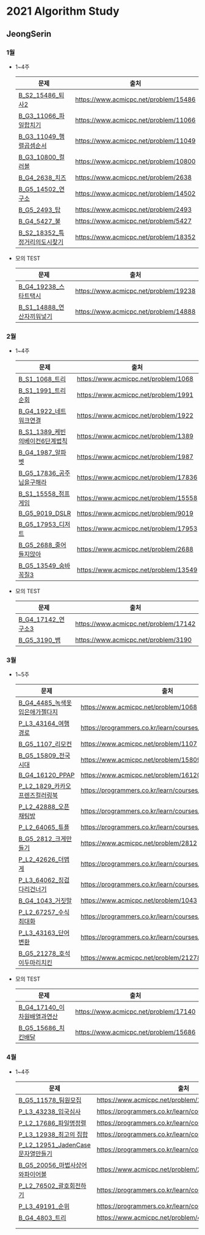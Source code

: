 # 2021 Algorithm Study

## JeongSerin

### 1월

- 1~4주

  | 문제                                       | 출처                                    |
  | ---------------------------------------- | ------------------------------------- |
  | [B_S2_15486\_퇴사2](https://github.com/Algorithm-2021/AlgorithmStudy/blob/master/JeongSerin/1%EC%9B%942%EC%A3%BC/Main_B_S2_15486_%ED%87%B4%EC%82%AC2_%EC%A0%95%EC%84%B8%EB%A6%B0.java) | https://www.acmicpc.net/problem/15486 |
  | [B_G3_11066\_파일합치기](https://github.com/Algorithm-2021/AlgorithmStudy/blob/master/JeongSerin/1%EC%9B%942%EC%A3%BC/Main_B_G3_11066_%ED%8C%8C%EC%9D%BC%ED%95%A9%EC%B9%98%EA%B8%B0_%EC%A0%95%EC%84%B8%EB%A6%B0.java) | https://www.acmicpc.net/problem/11066 |
  | [B_G3_11049_행렬곱셈순서](https://github.com/Algorithm-2021/AlgorithmStudy/blob/master/JeongSerin/1%EC%9B%942%EC%A3%BC/Main_B_G3_11049_%ED%96%89%EB%A0%AC%EA%B3%B1%EC%85%88%EC%88%9C%EC%84%9C_%EC%A0%95%EC%84%B8%EB%A6%B0.java) | https://www.acmicpc.net/problem/11049 |
  | [B_G3_10800\_컬러볼](https://github.com/Algorithm-2021/AlgorithmStudy/blob/master/JeongSerin/1%EC%9B%943%EC%A3%BC/Main_B_G3_10800_%EC%BB%AC%EB%9F%AC%EB%B3%BC_%EC%A0%95%EC%84%B8%EB%A6%B0.java) | https://www.acmicpc.net/problem/10800 |
  | [B_G4_2638\_치즈](https://github.com/Algorithm-2021/AlgorithmStudy/blob/master/JeongSerin/1%EC%9B%943%EC%A3%BC/Main_B_G4_2638_%EC%B9%98%EC%A6%88_%EC%A0%95%EC%84%B8%EB%A6%B0.java) | https://www.acmicpc.net/problem/2638  |
  | [B_G5_14502_연구소](https://github.com/Algorithm-2021/AlgorithmStudy/blob/master/JeongSerin/1%EC%9B%943%EC%A3%BC/Main_B_G5_14502_%EC%97%B0%EA%B5%AC%EC%86%8C_%EC%A0%95%EC%84%B8%EB%A6%B0.java) | https://www.acmicpc.net/problem/14502 |
  | [B_G5_2493\_탑](https://github.com/Algorithm-2021/AlgorithmStudy/blob/master/JeongSerin/1%EC%9B%944%EC%A3%BC/Main_B_G5_2493_%ED%83%91_%EC%A0%95%EC%84%B8%EB%A6%B0.java) | https://www.acmicpc.net/problem/2493  |
  | [B_G4_5427\_불](https://github.com/Algorithm-2021/AlgorithmStudy/blob/master/JeongSerin/1%EC%9B%944%EC%A3%BC/Main_B_G4_5427_%EB%B6%88_%EC%A0%95%EC%84%B8%EB%A6%B0.java) | https://www.acmicpc.net/problem/5427  |
  | [B_S2_18352_특정거리의도시찾기](https://github.com/Algorithm-2021/AlgorithmStudy/blob/master/JeongSerin/1%EC%9B%944%EC%A3%BC/Main_B_S2_18352_%ED%8A%B9%EC%A0%95%EA%B1%B0%EB%A6%AC%EC%9D%98%EB%8F%84%EC%8B%9C%EC%B0%BE%EA%B8%B0_%EC%A0%95%EC%84%B8%EB%A6%B0.java) | https://www.acmicpc.net/problem/18352 |
  
- 모의 TEST

  | 문제                                       | 출처                                    |
  | ---------------------------------------- | ------------------------------------- |
  | [B_G4_19238_스타트택시](https://github.com/Algorithm-2021/AlgorithmStudy/blob/master/JeongSerin/1%EC%9B%94%EB%AA%A8%EC%9D%98/Main_B_G4_19238_%EC%8A%A4%ED%83%80%ED%8A%B8%ED%83%9D%EC%8B%9C_%EC%A0%95%EC%84%B8%EB%A6%B0.java) | https://www.acmicpc.net/problem/19238 |
  | [B_S1_14888_연산자끼워넣기](https://github.com/Algorithm-2021/AlgorithmStudy/blob/master/JeongSerin/1%EC%9B%94%EB%AA%A8%EC%9D%98/Main_B_S1_14888_%EC%97%B0%EC%82%B0%EC%9E%90%EB%81%BC%EC%9B%8C%EB%84%A3%EA%B8%B0_%EC%A0%95%EC%84%B8%EB%A6%B0.java) | https://www.acmicpc.net/problem/14888 |

### 2월

- 1~4주

  | 문제                                       | 출처                                   |
  | ---------------------------------------- | ------------------------------------ |
  | [B_S1_1068_트리](https://github.com/Algorithm-2021/AlgorithmStudy/blob/master/JeongSerin/2%EC%9B%941%EC%A3%BC/Main_B_S1_1068_%ED%8A%B8%EB%A6%AC_%EC%A0%95%EC%84%B8%EB%A6%B0.java) | https://www.acmicpc.net/problem/1068 |
  | [B_S1_1991_트리순회](https://github.com/Algorithm-2021/AlgorithmStudy/blob/master/JeongSerin/2%EC%9B%941%EC%A3%BC/Main_B_S1_1991_%ED%8A%B8%EB%A6%AC%EC%88%9C%ED%9A%8C_%EC%A0%95%EC%84%B8%EB%A6%B0.java)                       | https://www.acmicpc.net/problem/1991 |
  | [B_G4_1922_네트워크연결](https://github.com/Algorithm-2021/AlgorithmStudy/blob/master/JeongSerin/2%EC%9B%941%EC%A3%BC/Main_B_G4_1922_%EB%84%A4%ED%8A%B8%EC%9B%8C%ED%81%AC%EC%97%B0%EA%B2%B0.java)                     | https://www.acmicpc.net/problem/1922 |
  | [B_S1_1389_케빈의베이컨6단계법칙](https://github.com/Algorithm-2021/AlgorithmStudy/blob/master/JeongSerin/2%EC%9B%941%EC%A3%BC/Main_B_S1_1389_%EC%BC%80%EB%B9%88%EB%B2%A0%EC%9D%B4%EC%BB%A8%EC%9D%986%EB%8B%A8%EA%B3%84%EB%B2%95%EC%B9%99.java)                | https://www.acmicpc.net/problem/1389 |
  | [B_G4_1987_알파벳](https://github.com/Algorithm-2021/AlgorithmStudy/blob/master/JeongSerin/2%EC%9B%942%EC%A3%BC/Main_B_G4_1987_%EC%95%8C%ED%8C%8C%EB%B2%B3.java)| https://www.acmicpc.net/problem/1987 |
  | [B_G5_17836_공주님을구해라](https://github.com/Algorithm-2021/AlgorithmStudy/blob/master/JeongSerin/2%EC%9B%942%EC%A3%BC/Main_B_G5_17863_%EA%B3%B5%EC%A3%BC%EB%8B%98%EC%9D%84%EA%B5%AC%ED%95%B4%EB%9D%BC_%EC%A0%95%EC%84%B8%EB%A6%B0.java)| https://www.acmicpc.net/problem/17836 |
  | [B_S1_15558_점프게임](https://github.com/Algorithm-2021/AlgorithmStudy/blob/master/JeongSerin/2%EC%9B%942%EC%A3%BC/Main_B_S1_15558_%EC%A0%90%ED%94%84%EA%B2%8C%EC%9E%84_%EC%A0%95%EC%84%B8%EB%A6%B0.java)| https://www.acmicpc.net/problem/15558 |
  | [B_G5_9019_DSLR](https://github.com/Algorithm-2021/AlgorithmStudy/blob/master/JeongSerin/2%EC%9B%942%EC%A3%BC/Main_B_G5_9019_DSLR_%EC%A0%95%EC%84%B8%EB%A6%B0.java)| https://www.acmicpc.net/problem/9019 |
  | [B_G5_17953_디저트](https://github.com/Algorithm-2021/AlgorithmStudy/blob/master/JeongSerin/2%EC%9B%943%EC%A3%BC/Main_B_G5_17953_%EB%94%94%EC%A0%80%ED%8A%B8_%EC%A0%95%EC%84%B8%EB%A6%B0.java)| https://www.acmicpc.net/problem/17953 |
  | [B_G5_2688_줄어들지않아](https://github.com/Algorithm-2021/AlgorithmStudy/blob/master/JeongSerin/2%EC%9B%943%EC%A3%BC/Main_B_G5_2688_%EC%A4%84%EC%96%B4%EB%93%A4%EC%A7%80%EC%95%8A%EC%95%84_%EC%A0%95%EC%84%B8%EB%A6%B0.java)| https://www.acmicpc.net/problem/2688 |
  | [B_G5_13549_숨바꼭질3](https://github.com/Algorithm-2021/AlgorithmStudy/blob/master/JeongSerin/2%EC%9B%943%EC%A3%BC/Main_B_G5_13549_%EC%88%A8%EB%B0%94%EA%BC%AD%EC%A7%883_%EC%A0%95%EC%84%B8%EB%A6%B0.java)| https://www.acmicpc.net/problem/13549 |
  
- 모의 TEST

  | 문제                                       | 출처                                    |
  | ---------------------------------------- | ------------------------------------- |
  | [B_G4_17142_연구소3](https://github.com/Algorithm-2021/AlgorithmStudy/blob/master/JeongSerin/2%EC%9B%94%EB%AA%A8%EC%9D%98/Main_B_G4_17142_%EC%97%B0%EA%B5%AC%EC%86%8C3_%EC%A0%95%EC%84%B8%EB%A6%B0.java) | https://www.acmicpc.net/problem/17142 |
  | [B_G5_3190_뱀](https://github.com/Algorithm-2021/AlgorithmStudy/blob/master/JeongSerin/2%EC%9B%94%EB%AA%A8%EC%9D%98/Main_B_G5_3190_%EB%B1%80_%EC%A0%95%EC%84%B8%EB%A6%B0.java) | https://www.acmicpc.net/problem/3190 |
  
### 3월

- 1~5주

  | 문제                                       | 출처                                   |
  | ---------------------------------------- | ------------------------------------ |
  | [B_G4_4485_녹색옷입은애가젤다지](https://github.com/Algorithm-2021/AlgorithmStudy/blob/master/JeongSerin/3%EC%9B%941%EC%A3%BC/Main_B_G4_4485_%EB%85%B9%EC%83%89%EC%98%B7%EC%9E%85%EC%9D%80%EC%95%A0%EA%B0%80%EC%A0%A4%EB%8B%A4%EC%A7%80_%EC%A0%95%EC%84%B8%EB%A6%B0.java) | https://www.acmicpc.net/problem/1068 |
  | [P_L3_43164_여행경로](https://github.com/Algorithm-2021/AlgorithmStudy/blob/master/JeongSerin/3%EC%9B%941%EC%A3%BC/P_L3_43164_%EC%97%AC%ED%96%89%EA%B2%BD%EB%A1%9C_%EC%A0%95%EC%84%B8%EB%A6%B0.java) | https://programmers.co.kr/learn/courses/30/lessons/43164 |
  | [B_G5_1107_리모컨](https://github.com/Algorithm-2021/AlgorithmStudy/blob/master/JeongSerin/3%EC%9B%941%EC%A3%BC/Main_B_G5_1107_%EB%A6%AC%EB%AA%A8%EC%BB%A8_%EC%A0%95%EC%84%B8%EB%A6%B0.java) | https://www.acmicpc.net/problem/1107 |
  | [B_G5_15809_전국시대](https://github.com/Algorithm-2021/AlgorithmStudy/blob/master/JeongSerin/3%EC%9B%942%EC%A3%BC/Main_B_G5_15809_%EC%A0%84%EA%B5%AD%EC%8B%9C%EB%8C%80_%EC%A0%95%EC%84%B8%EB%A6%B0.java) | https://www.acmicpc.net/problem/15809 |
  | [B_G4_16120_PPAP](https://github.com/Algorithm-2021/AlgorithmStudy/blob/master/JeongSerin/3%EC%9B%942%EC%A3%BC/Main_B_G4_16120_PPAP_%EC%A0%95%EC%84%B8%EB%A6%B0.java) | https://www.acmicpc.net/problem/16120 |
  | [P_L2_1829_카카오프렌즈컬러링북](https://github.com/Algorithm-2021/AlgorithmStudy/blob/master/JeongSerin/3%EC%9B%942%EC%A3%BC/Solution_P_L2_1829_%EC%B9%B4%EC%B9%B4%EC%98%A4%ED%94%84%EB%A0%8C%EC%A6%88%EC%BB%AC%EB%9F%AC%EB%A7%81%EB%B6%81.java) | https://programmers.co.kr/learn/courses/30/lessons/1829 |
  | [P_L2_42888_오픈채팅방](https://github.com/Algorithm-2021/AlgorithmStudy/blob/master/JeongSerin/3%EC%9B%943%EC%A3%BC/Solution_P_L2_42888_%EC%98%A4%ED%94%88%EC%B1%84%ED%8C%85%EB%B0%A9_%EC%A0%95%EC%84%B8%EB%A6%B0.java) | https://programmers.co.kr/learn/courses/30/lessons/42888 |
  | [P_L2_64065_튜플](https://github.com/Algorithm-2021/AlgorithmStudy/blob/master/JeongSerin/3%EC%9B%943%EC%A3%BC/Solution_P_L2_64065_%ED%8A%9C%ED%94%8C_%EC%A0%95%EC%84%B8%EB%A6%B0.java) | https://programmers.co.kr/learn/courses/30/lessons/64065 |
  | [B_G5_2812_크게만들기](https://github.com/Algorithm-2021/AlgorithmStudy/blob/master/JeongSerin/3%EC%9B%943%EC%A3%BC/Main_B_G5_2812_%ED%81%AC%EA%B2%8C%EB%A7%8C%EB%93%A4%EA%B8%B0_%EC%A0%95%EC%84%B8%EB%A6%B0.java) | https://www.acmicpc.net/problem/2812 |
  | [P_L2_42626_더맵게](https://github.com/Algorithm-2021/AlgorithmStudy/blob/master/JeongSerin/3%EC%9B%944%EC%A3%BC/Solution_P_L2_42626_%EB%8D%94%EB%A7%B5%EA%B2%8C_%EC%A0%95%EC%84%B8%EB%A6%B0.java) | https://programmers.co.kr/learn/courses/30/lessons/42626 |
  | [P_L3_64062_징검다리건너기](https://github.com/Algorithm-2021/AlgorithmStudy/blob/master/JeongSerin/3%EC%9B%944%EC%A3%BC/Solution_P_L2_64062_%EC%A7%95%EA%B2%80%EB%8B%A4%EB%A6%AC%EA%B1%B4%EB%84%88%EA%B8%B0_%EC%A0%95%EC%84%B8%EB%A6%B0.java) | https://programmers.co.kr/learn/courses/30/lessons/64062 |
  | [B_G4_1043_거짓말](https://github.com/Algorithm-2021/AlgorithmStudy/blob/master/JeongSerin/3%EC%9B%944%EC%A3%BC/Main_B_G4_1043_%EA%B1%B0%EC%A7%93%EB%A7%90_%EC%A0%95%EC%84%B8%EB%A6%B0.java) | https://www.acmicpc.net/problem/1043 |
  | [P_L2_67257_수식최대화](https://github.com/Algorithm-2021/AlgorithmStudy/blob/master/JeongSerin/3%EC%9B%945%EC%A3%BC/Solution_L2_67257_%EC%88%98%EC%8B%9D%EC%B5%9C%EB%8C%80%ED%99%94_%EC%A0%95%EC%84%B8%EB%A6%B0.java) | https://programmers.co.kr/learn/courses/30/lessons/67257 |
  | [P_L3_43163_단어변환](https://github.com/Algorithm-2021/AlgorithmStudy/blob/master/JeongSerin/3%EC%9B%945%EC%A3%BC/Solution_P_L2_43163_%EB%8B%A8%EC%96%B4%EB%B3%80%ED%99%98_%EC%A0%95%EC%84%B8%EB%A6%B0.java) | https://programmers.co.kr/learn/courses/30/lessons/43163 |
  | [B_G5_21278_호석이두마리치킨](https://github.com/Algorithm-2021/AlgorithmStudy/blob/master/JeongSerin/3%EC%9B%945%EC%A3%BC/Main_B_G5_21278_%ED%98%B8%EC%84%9D%EC%9D%B4%EB%91%90%EB%A7%88%EB%A6%AC%EC%B9%98%ED%82%A8_%EC%A0%95%EC%84%B8%EB%A6%B0.java) | https://www.acmicpc.net/problem/21278 |
  
- 모의 TEST

  | 문제                                       | 출처                                    |
  | ---------------------------------------- | ------------------------------------- |
  | [B_G4_17140_이차원배열과연산](https://github.com/Algorithm-2021/AlgorithmStudy/blob/master/JeongSerin/3%EC%9B%94%EB%AA%A8%EC%9D%98/Main_B_G4_17140_%EC%9D%B4%EC%B0%A8%EC%9B%90%EB%B0%B0%EC%97%B4%EA%B3%BC%EC%97%B0%EC%82%B0_%EC%A0%95%EC%84%B8%EB%A6%B0.java) | https://www.acmicpc.net/problem/17140 |
  | [B_G5_15686_치킨배달](https://github.com/Algorithm-2021/AlgorithmStudy/blob/master/JeongSerin/3%EC%9B%94%EB%AA%A8%EC%9D%98/Main_G5_15686_%EC%B9%98%ED%82%A8%EB%B0%B0%EB%8B%AC_%EC%A0%95%EC%84%B8%EB%A6%B0.java) | https://www.acmicpc.net/problem/15686 |

### 4월

- 1~4주

  | 문제                                       | 출처                                   |
  | ---------------------------------------- | ------------------------------------ |
  | [B_G5_11578_팀원모집](https://github.com/Algorithm-2021/AlgorithmStudy/blob/master/JeongSerin/4%EC%9B%941%EC%A3%BC/Main_B_G5_11578_%ED%8C%80%EC%9B%90%EB%AA%A8%EC%A7%91_%EC%A0%95%EC%84%B8%EB%A6%B0.java) | https://www.acmicpc.net/problem/11578 |
  | [P_L3_43238_입국심사](https://github.com/Algorithm-2021/AlgorithmStudy/blob/master/JeongSerin/4%EC%9B%941%EC%A3%BC/Solution_P_L3_43238_%EC%9E%85%EA%B5%AD%EC%8B%AC%EC%82%AC_%EC%A0%95%EC%84%B8%EB%A6%B0.java) | https://programmers.co.kr/learn/courses/30/lessons/43238 |
  | [P_L2_17686_파일명정렬](https://github.com/Algorithm-2021/AlgorithmStudy/blob/master/JeongSerin/4%EC%9B%941%EC%A3%BC/Solution_P_L2_17686_%ED%8C%8C%EC%9D%BC%EB%AA%85%EC%A0%95%EB%A0%AC_%EC%A0%95%EC%84%B8%EB%A6%B0.java) | https://programmers.co.kr/learn/courses/30/lessons/17686 |
  | [P_L3_12938_최고의 집합](https://github.com/Algorithm-2021/AlgorithmStudy/blob/master/JeongSerin/4%EC%9B%942%EC%A3%BC/Solution_P_L3_12938_%EC%B5%9C%EA%B3%A0%EC%9D%98%EC%A7%91%ED%95%A9_%EC%A0%95%EC%84%B8%EB%A6%B0.java) | https://programmers.co.kr/learn/courses/30/lessons/12938 |
  | [P_L2_12951_JadenCase문자열만들기](https://github.com/Algorithm-2021/AlgorithmStudy/blob/master/JeongSerin/4%EC%9B%942%EC%A3%BC/Solution_P_L2_12951_JadenCase%EB%AC%B8%EC%9E%90%EC%97%B4%EB%A7%8C%EB%93%A4%EA%B8%B0_%EC%A0%95%EC%84%B8%EB%A6%B0.java) | https://programmers.co.kr/learn/courses/30/lessons/12951 |
  | [B_G5_20056_마법사상어와파이어볼]() | https://www.acmicpc.net/problem/20056 |
  | [P_L2_76502_괄호회전하기](https://github.com/Algorithm-2021/AlgorithmStudy/blob/master/JeongSerin/4%EC%9B%943%EC%A3%BC/Solution_P_L2_76502_%EA%B4%84%ED%98%B8%ED%9A%8C%EC%A0%84%ED%95%98%EA%B8%B0_%EC%A0%95%EC%84%B8%EB%A6%B0.java) | https://programmers.co.kr/learn/courses/30/lessons/76502 |
  | [P_L3_49191_순위](https://github.com/Algorithm-2021/AlgorithmStudy/blob/master/JeongSerin/4%EC%9B%943%EC%A3%BC/Solution_P_L3_49191_%EC%88%9C%EC%9C%84_%EC%A0%95%EC%84%B8%EB%A6%B0.java) | https://programmers.co.kr/learn/courses/30/lessons/49191 |
  | [B_G4_4803_트리]() | https://www.acmicpc.net/problem/4803 |
  | []() |  |
  | []() |  |

